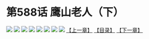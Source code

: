 # 第588话 鹰山老人（下）
![](https://mhpic.xiaomingtaiji.net/comic/D/斗破苍穹拆分版/588话/1.jpg-zymk.middle.webp)
![](https://mhpic.xiaomingtaiji.net/comic/D/斗破苍穹拆分版/588话/2.jpg-zymk.middle.webp)
![](https://mhpic.xiaomingtaiji.net/comic/D/斗破苍穹拆分版/588话/3.jpg-zymk.middle.webp)
![](https://mhpic.xiaomingtaiji.net/comic/D/斗破苍穹拆分版/588话/4.jpg-zymk.middle.webp)
![](https://mhpic.xiaomingtaiji.net/comic/D/斗破苍穹拆分版/588话/5.jpg-zymk.middle.webp)
![](https://mhpic.xiaomingtaiji.net/comic/D/斗破苍穹拆分版/588话/6.jpg-zymk.middle.webp)
![](https://mhpic.xiaomingtaiji.net/comic/D/斗破苍穹拆分版/588话/7.jpg-zymk.middle.webp)
![](https://mhpic.xiaomingtaiji.net/comic/D/斗破苍穹拆分版/588话/8.jpg-zymk.middle.webp)
[【上一章】](./587.md)
[【目录】](./README.md)
[【下一章】](./589.md)

